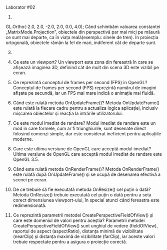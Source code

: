 Laborator #02

1.

GL.Ortho(-2.0, 2.0, -2.0, 2.0, 0.0, 4.0);
Când schimbăm valoarea constantei „MatrixMode.Projection”, obiectele din perspectivă par mai mici pe măsură ce sunt mai departe, ca în viața reală(exemplu: sinele de tren). În proiecția ortogonală, obiectele rămân la fel de mari, indiferent cât de departe sunt.

3.
1. Ce este un viewport?
   Un viewport este zona din fereastră în care se afișează imaginea 3D, definind cât de mult din scena 3D este vizibil pe ecran.

1. Ce reprezintă conceptul de frames per second (FPS) în OpenGL?
   Conceptul de frames per second (FPS) reprezintă numărul de imagini afișate pe secundă, iar un FPS mai mare indică o animație mai fluidă.

1. Când este rulată metoda OnUpdateFrame()?
   Metoda OnUpdateFrame() este rulată la fiecare cadru pentru a actualiza logica aplicației, inclusiv mișcarea obiectelor și reacția la intrările utilizatorului.

1. Ce este modul imediat de randare?
   Modul imediat de randare este un mod în care formele, cum ar fi triunghiurile, sunt desenate direct folosind comenzi simple, dar este considerat ineficient pentru aplicațiile moderne.

1. Care este ultima versiune de OpenGL care acceptă modul imediat?
   Ultima versiune de OpenGL care acceptă modul imediat de randare este OpenGL 3.5.

1. Când este rulată metoda OnRenderFrame()?
   Metoda OnRenderFrame() este rulată după OnUpdateFrame() și se ocupă de desenarea efectivă a scenei pe ecran.

1. De ce trebuie să fie executată metoda OnResize() cel puțin o dată?
   Metoda OnResize() trebuie executată cel puțin o dată pentru a seta corect dimensiunea viewport-ului, în special atunci când fereastra este redimensionată.

1. Ce reprezintă parametrii metodei CreatePerspectiveFieldOfView() și care este domeniul de valori pentru aceștia?
   Parametrii metodei CreatePerspectiveFieldOfView() sunt unghiul de vedere (fieldOfView), raportul de aspect (aspectRatio), distanța minimă de vizibilitate (nearClip) și distanța maximă de vizibilitate (farClip), iar aceste valori trebuie respectate pentru a asigura o proiecție corectă.
